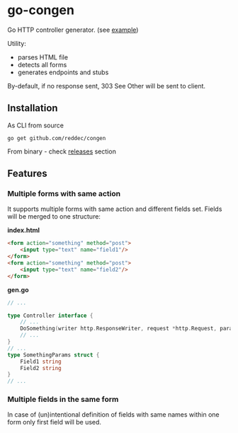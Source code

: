 # go-congen

Go HTTP controller generator. (see [example](example))

Utility:
* parses HTML file
* detects all forms
* generates endpoints and stubs

By-default, if no response sent, 303 See Other will be sent
to client.

## Installation

As CLI from source

    go get github.com/reddec/congen

From binary - check [releases](releases) section 

## Features

### Multiple forms with same action

It supports multiple forms with same action and different fields set.
Fields will be merged to one structure:

**index.html**

```html
<form action="something" method="post">
    <input type="text" name="field1"/>
</form>
<form action="something" method="post">
    <input type="text" name="field2"/>
</form>
```

**gen.go**

```go
// ...

type Controller interface {
    // ...
	DoSomething(writer http.ResponseWriter, request *http.Request, params SomethingParams) error
    // ...
}
// ...
type SomethingParams struct {
	Field1 string
	Field2 string
}
// ...
```

### Multiple fields in the same form

In case of (un)intentional definition of fields with same names within one form
only first field will be used.